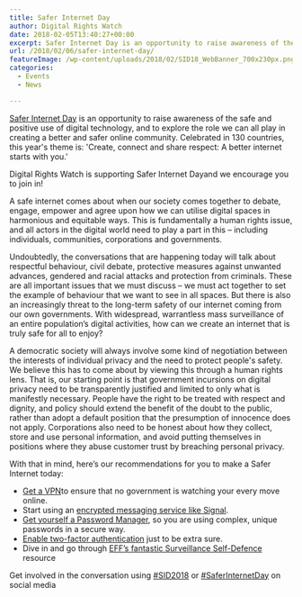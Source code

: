 ```yaml
---
title: Safer Internet Day
author: Digital Rights Watch
date: 2018-02-05T13:40:27+00:00
excerpt: Safer Internet Day is an opportunity to raise awareness of the safe and positive use of digital technology, and to explore the role we can all play in creating a better and safer online community.
url: /2018/02/06/safer-internet-day/
featureImage: /wp-content/uploads/2018/02/SID18_WebBanner_700x230px.png
categories:
  - Events
  - News

---
```

[Safer Internet Day][1] is an opportunity to raise awareness of the safe and positive use of digital technology, and to explore the role we can all play in creating a better and safer online community. Celebrated in 130 countries, this year's theme is: 'Create, connect and share respect: A better internet starts with you.'

Digital Rights Watch is supporting Safer Internet Dayand we encourage you to join in!

A safe internet comes about when our society comes together to debate, engage, empower and agree upon how we can utilise digital spaces in harmonious and equitable ways. This is fundamentally a human rights issue, and all actors in the digital world need to play a part in this &#8211; including individuals, communities, corporations and governments.

Undoubtedly, the conversations that are happening today will talk about respectful behaviour, civil debate, protective measures against unwanted advances, gendered and racial attacks and protection from criminals. These are all important issues that we must discuss &#8211; we must act together to set the example of behaviour that we want to see in all spaces. But there is also an increasingly threat to the long-term safety of our internet coming from our own governments. With widespread, warrantless mass surveillance of an entire population&#8217;s digital activities, how can we create an internet that is truly safe for all to enjoy?

A democratic society will always involve some kind of negotiation between the interests of individual privacy and the need to protect people's safety. We believe this has to come about by viewing this through a human rights lens. That is, our starting point is that government incursions on digital privacy need to be transparently justified and limited to only what is manifestly necessary. People have the right to be treated with respect and dignity, and policy should extend the benefit of the doubt to the public, rather than adopt a default position that the presumption of innocence does not apply. Corporations also need to be honest about how they collect, store and use personal information, and avoid putting themselves in positions where they abuse customer trust by breaching personal privacy.

With that in mind, here&#8217;s our recommendations for you to make a Safer Internet today:

  * [Get a VPN][2]to ensure that no government is watching your every move online.
  * Start using an [encrypted messaging service like Signal][3].
  * [Get yourself a Password Manager][4], so you are using complex, unique passwords in a secure way.
  * [Enable two-factor authentication][5] just to be extra sure.
  * Dive in and go through [EFF&#8217;s fantastic Surveillance Self-Defence][6] resource

Get involved in the conversation using [#SID2018][7] or [#SaferInternetDay][8] on social media

 [1]: http://esafety.gov.au/saferinternetday
 [2]: http://digitalrightswatch.org.au/2017/04/12/get-a-vpn/
 [3]: https://signal.org/
 [4]: https://theprivacyguide.org/tutorials/password-managers.html
 [5]: https://www.turnon2fa.com/tutorials/
 [6]: https://ssd.eff.org/
 [7]: https://twitter.com/hashtag/sid2018?ref_src=twsrc%5Egoogle%7Ctwcamp%5Eserp%7Ctwgr%5Ehashtag
 [8]: https://twitter.com/hashtag/saferinternetday?ref_src=twsrc%5Egoogle%7Ctwcamp%5Eserp%7Ctwgr%5Ehashtag

